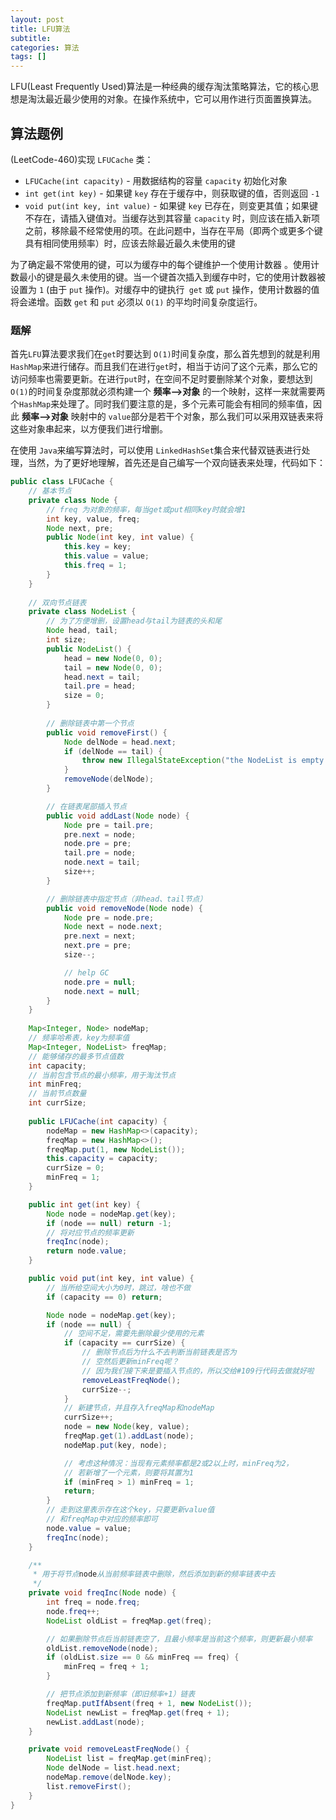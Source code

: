 ```yaml
---
layout: post
title: LFU算法
subtitle: 
categories: 算法
tags: []
---
```



LFU(Least Frequently Used)算法是一种经典的缓存淘汰策略算法，它的核心思想是淘汰最近最少使用的对象。在操作系统中，它可以用作进行页面置换算法。

## 算法题例

(LeetCode-460)实现 `LFUCache` 类：

- `LFUCache(int capacity)` - 用数据结构的容量 `capacity` 初始化对象
- `int get(int key)` - 如果键 `key` 存在于缓存中，则获取键的值，否则返回 `-1`
- `void put(int key, int value)` - 如果键 `key` 已存在，则变更其值；如果键不存在，请插入键值对。当缓存达到其容量 `capacity` 时，则应该在插入新项之前，移除最不经常使用的项。在此问题中，当存在平局（即两个或更多个键具有相同使用频率）时，应该去除最近最久未使用的键

为了确定最不常使用的键，可以为缓存中的每个键维护一个使用计数器 。使用计数最小的键是最久未使用的键。当一个键首次插入到缓存中时，它的使用计数器被设置为 `1` (由于 `put` 操作)。对缓存中的键执行` get` 或 `put` 操作，使用计数器的值将会递增。函数 `get` 和 `put` 必须以 `O(1)` 的平均时间复杂度运行。

### 题解

首先`LFU`算法要求我们在`get`时要达到 `O(1)`时间复杂度，那么首先想到的就是利用 `HashMap`来进行储存。而且我们在进行`get`时，相当于访问了这个元素，那么它的访问频率也需要更新。在进行`put`时，在空间不足时要删除某个对象，要想达到`O(1)`的时间复杂度那就必须构建一个 **频率-->对象** 的一个映射，这样一来就需要两个`HashMap`来处理了。同时我们要注意的是，多个元素可能会有相同的频率值，因此 **频率-->对象** 映射中的 `value`部分是若干个对象，那么我们可以采用双链表来将这些对象串起来，以方便我们进行增删。 

在使用 `Java`来编写算法时，可以使用 `LinkedHashSet`集合来代替双链表进行处理，当然，为了更好地理解，首先还是自己编写一个双向链表来处理，代码如下：

```java
public class LFUCache {
    // 基本节点
    private class Node {
        // freq 为对象的频率，每当get或put相同key时就会增1
        int key, value, freq;
        Node next, pre;
        public Node(int key, int value) {
            this.key = key;
            this.value = value;
            this.freq = 1;
        }
    }
    
    // 双向节点链表
    private class NodeList {
        // 为了方便增删，设置head与tail为链表的头和尾
        Node head, tail;
        int size;
        public NodeList() {
            head = new Node(0, 0);
            tail = new Node(0, 0);
            head.next = tail;
            tail.pre = head;
            size = 0;
        }
      
        // 删除链表中第一个节点
        public void removeFirst() {
            Node delNode = head.next;
            if (delNode == tail) {
                throw new IllegalStateException("the NodeList is empty.");
            }
            removeNode(delNode);
        }

        // 在链表尾部插入节点
        public void addLast(Node node) {
            Node pre = tail.pre;
            pre.next = node;
            node.pre = pre;
            tail.pre = node;
            node.next = tail;
            size++;
        }

        // 删除链表中指定节点（非head、tail节点）
        public void removeNode(Node node) {
            Node pre = node.pre;
            Node next = node.next;
            pre.next = next;
            next.pre = pre;
            size--;

            // help GC
            node.pre = null;
            node.next = null;
        }
    }
  	
    Map<Integer, Node> nodeMap;
    // 频率哈希表，key为频率值
    Map<Integer, NodeList> freqMap;
    // 能够储存的最多节点值数
    int capacity;
    // 当前包含节点的最小频率，用于淘汰节点
    int minFreq;
    // 当前节点数量
    int currSize;
  
    public LFUCache(int capacity) {
        nodeMap = new HashMap<>(capacity);
        freqMap = new HashMap<>();
        freqMap.put(1, new NodeList());
        this.capacity = capacity;
        currSize = 0;
        minFreq = 1;
    }

    public int get(int key) {
        Node node = nodeMap.get(key);
        if (node == null) return -1;
        // 将对应节点的频率更新
        freqInc(node);
        return node.value;
    }

    public void put(int key, int value) {
        // 当所给空间大小为0时，跳过，啥也不做
        if (capacity == 0) return;

        Node node = nodeMap.get(key);
        if (node == null) {
            // 空间不足，需要先删除最少使用的元素
            if (capacity == currSize) {
                // 删除节点后为什么不去判断当前链表是否为
                // 空然后更新minFreq呢？
                // 因为我们接下来是要插入节点的，所以交给#109行代码去做就好啦
                removeLeastFreqNode();
                currSize--;
            }
            // 新建节点，并且存入freqMap和nodeMap
            currSize++;
            node = new Node(key, value);
            freqMap.get(1).addLast(node);
            nodeMap.put(key, node);

            // 考虑这种情况：当现有元素频率都是2或2以上时，minFreq为2，
            // 若新增了一个元素，则要将其置为1
            if (minFreq > 1) minFreq = 1;
            return;
        }
        // 走到这里表示存在这个key，只要更新value值
        // 和freqMap中对应的频率即可
        node.value = value;
        freqInc(node);
    }

    /**
     * 用于将节点node从当前频率链表中删除，然后添加到新的频率链表中去
     */
    private void freqInc(Node node) {
        int freq = node.freq;
        node.freq++;
        NodeList oldList = freqMap.get(freq);

        // 如果删除节点后当前链表空了，且最小频率是当前这个频率，则更新最小频率
        oldList.removeNode(node);
        if (oldList.size == 0 && minFreq == freq) {
            minFreq = freq + 1;
        }

        // 把节点添加到新频率（即旧频率+1）链表
        freqMap.putIfAbsent(freq + 1, new NodeList());
        NodeList newList = freqMap.get(freq + 1);
        newList.addLast(node);
    }

    private void removeLeastFreqNode() {
        NodeList list = freqMap.get(minFreq);
        Node delNode = list.head.next;
        nodeMap.remove(delNode.key);
        list.removeFirst();
    }
}
```



